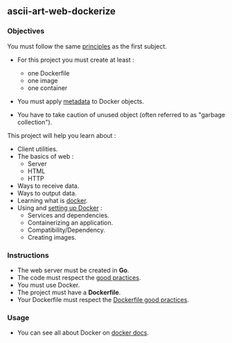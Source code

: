 ## ascii-art-web-dockerize

### Objectives

You must follow the same [principles](https://github.com/01-edu/public/blob/master/subjects/ascii-art-web/ascii-art-web.en.md) as the first subject.

- For this project you must create at least :
  - one Dockerfile
  - one image
  - one container

- You must apply [metadata](https://docs.docker.com/config/labels-custom-metadata/) to Docker objects.

- You have to take caution of unused object (often referred to as "garbage collection").

This project will help you learn about :

- Client utilities.
- The basics of web :
  - Server
  - HTML
  - HTTP
- Ways to receive data.
- Ways to output data.
- Learning what is [docker](https://docs.docker.com).
- Using and [setting up Docker](https://docs.docker.com/get-started/) :
  - Services and dependencies.
  - Containerizing an application.
  - Compatibility/Dependency.
  - Creating images.

### Instructions

- The web server must be created in **Go**.
- The code must respect the [good practices](https://github.com/01-edu/public/blob/master/subjects/good-practices.en.md).
- You must use Docker.
- The project must have a **Dockerfile**.
- Your Dockerfile must respect the [Dockerfile good practices](https://docs.docker.com/develop/develop-images/dockerfile_best-practices/).

### Usage

- You can see all about Docker on [docker docs](https://docs.docker.com/).
